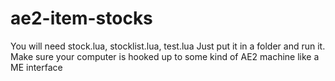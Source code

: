 # ae2-item-stocks
 
 You will need stock.lua, stocklist.lua, test.lua
Just put it in a folder and run it. Make sure your computer is hooked up to some kind of AE2 machine like a ME interface
